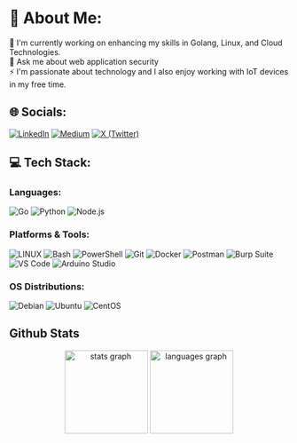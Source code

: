# 💫 About Me:
🔭 I'm currently working on enhancing my skills in Golang, Linux, and Cloud Technologies.  <br> 💬 Ask me about web application security  <br> ⚡ I'm passionate about technology and I also enjoy working with IoT devices in my free time. 
## 🌐 Socials:
[![LinkedIn](https://img.shields.io/badge/LinkedIn-%230077B5.svg?style=for-the-badge&logo=linkedin&logoColor=white)](https://www.linkedin.com/in/hac%C4%B1a%C4%9Fa-sad%C4%B1xov-55bb13318/) [![Medium](https://img.shields.io/badge/Medium-%23000000.svg?style=for-the-badge&logo=medium&logoColor=white)](https://medium.com/@hajiaghasadikhov)   [![X (Twitter)](https://img.shields.io/badge/Twitter-%231DA1F2.svg?style=for-the-badge&logo=x&logoColor=white)](https://x.com/Hajiagha___)

## 💻 Tech Stack:
### Languages:
![Go](https://img.shields.io/badge/go-%2300ADD8.svg?style=for-the-badge&logo=go&logoColor=white) ![Python](https://img.shields.io/badge/python-3670A0?style=for-the-badge&logo=python&logoColor=ffdd54) ![Node.js](https://img.shields.io/badge/Node.js-339933?style=for-the-badge&logo=nodedotjs&logoColor=white)



### Platforms & Tools:
![LINUX](https://img.shields.io/badge/Linux-FCC624?style=for-the-badge&logo=linux&logoColor=black) ![Bash](https://img.shields.io/badge/bash-4EAA25?style=for-the-badge&logo=GNU-Bash&logoColor=white) ![PowerShell](https://img.shields.io/badge/PowerShell-5391FE?style=for-the-badge&logo=powershell&logoColor=white)
  ![Git](https://img.shields.io/badge/GIT-E44C30?style=for-the-badge&logo=git&logoColor=white) ![Docker](https://img.shields.io/badge/docker-%230db7ed.svg?style=for-the-badge&logo=docker&logoColor=white) ![Postman](https://img.shields.io/badge/Postman-FF6C37?style=for-the-badge&logo=postman&logoColor=white) ![Burp Suite](https://img.shields.io/badge/Burp_Suite-FF7600?style=for-the-badge&logo=burp-suite&logoColor=white) ![VS Code](https://img.shields.io/badge/VS%20Code-0078d7?style=for-the-badge&logo=visual%20studio%20code&logoColor=white) ![Arduino Studio](https://img.shields.io/badge/Arduino-00979D?style=for-the-badge&logo=arduino&logoColor=white)



### OS Distributions:
![Debian](https://img.shields.io/badge/Debian-A81D33?style=for-the-badge&logo=debian&logoColor=white) ![Ubuntu](https://img.shields.io/badge/Ubuntu-E95420?style=for-the-badge&logo=ubuntu&logoColor=white) ![CentOS](https://img.shields.io/badge/CentOS-262577?style=for-the-badge&logo=centos&logoColor=white) 
## Github Stats
<div align="center">
  <img src="https://github-readme-stats.vercel.app/api?hide_title=false&hide_rank=false&show_icons=true&include_all_commits=false&count_private=true&disable_animations=false&theme=github_dark&locale=en&hide_border=true&card_bg_color=1e1e1e&username=Hajiagha-Sadikhov" height="150" alt="stats graph" />
  <img src="https://github-readme-stats.vercel.app/api/top-langs?locale=en&hide_title=false&layout=compact&card_width=320&langs_count=4&theme=github_dark&hide_border=true&card_bg_color=1e1e1e&username=Hajiagha-Sadikhov" height="150" alt="languages graph" />
</div>


